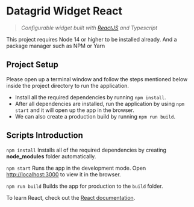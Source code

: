 # Datagrid Widget React

> *Configurable widget built with [ReactJS](https://github.com/facebook/create-react-app) and Typescript*

This project requires Node 14 or higher to be installed already. And a package manager such as NPM or Yarn

## Project Setup

Please open up a terminal window and follow the steps mentioned below inside the project directory to run the application.

- Install all the required dependencies by running `npm install`.
- After all dependencies are installed, run the application by using `npm start` and it will open up the app in the browser.
- We can also create a production build by running `npm run build`.

## Scripts Introduction

`npm install`
Installs all of the required dependencies by creating **node_modules** folder automatically. 

`npm start`
Runs the app in the development mode. Open [http://localhost:3000](http://localhost:3000) to view it in the browser.

`npm run build`
Builds the app for production to the `build` folder.

To learn React, check out the [React documentation](https://reactjs.org/).
